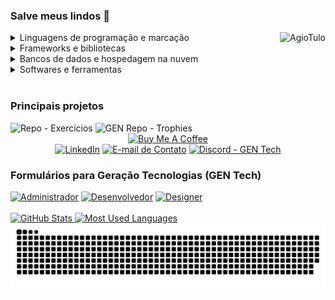 <!-- Descrição -->
<h3>Salve meus lindos 👋</h3>

<!-- Habilidades -->
<div style="display:inline_block">
    <img align="right" alt="AgioTulo" src="https://cdn.discordapp.com/emojis/758866965904228362.png?v=1">
    <!-- https://img.shields.io/badge/--svg?style=for-the-badge&logo=&logoColor=&color= -->
    <details>
        <summary>Linguagens de programação e marcação</summary>
        <p>
            <a href="https://github.com/search?&q=user%3ACartulo+language%3Acsharp"><img alt="C#" src="https://img.shields.io/badge/-C%23-svg?style=for-the-badge&logo=c-sharp&logoColor=white&color=purple"></a>
            <a href="https://github.com/search?&q=user%3ACartulo+language%3Acss"><img alt="CSS" src="https://img.shields.io/badge/-CSS-svg?style=for-the-badge&logo=css3&logoColor=white&color=blue"></a>
            <a href="https://github.com/search?&q=user%3ACartulo+language%3Ahtml"><img alt="HTML" src="https://img.shields.io/badge/-HTML-svg?style=for-the-badge&logo=html5&logoColor=white&color=red"></a>
            <a href="https://github.com/search?&q=user%3ACartulo+language%3Ajava"><img alt="Java" src="https://img.shields.io/badge/-Java-svg?style=for-the-badge&logo=java&logoColor=white&color=blue"></a>
            <a href="https://github.com/search?&q=user%3ACartulo+language%3Ajavascript"><img alt="JavaScript" src="https://img.shields.io/badge/-JavaScript-svg?style=for-the-badge&logo=javascript&logoColor=black&color=yellow"></a>
            <a href="https://github.com/search?&q=user%3ACartulo+language%3Ajavascript"><img alt="Node.JS" src="https://img.shields.io/badge/-Node.JS-svg?style=for-the-badge&logo=node.js&logoColor=black&color=green"></a>
            <a href="https://github.com/search?&q=user%3ACartulo+language%3Apython"><img alt="Python" src="https://img.shields.io/badge/-Python-svg?style=for-the-badge&logo=python&logoColor=white&color=blue"></a>
            <a href="https://github.com/search?&q=user%3ACartulo+language%3Atypescript"><img alt="TypeScript" src="https://img.shields.io/badge/-TypeScript-svg?style=for-the-badge&logo=typescript&logoColor=white&color=blue"></a>
        </p>
    </details>
    <details>
        <summary>Frameworks e bibliotecas</summary>
        <p>
            <a href="#"><img alt="Angular" src="https://img.shields.io/badge/-Angular-svg?style=for-the-badge&logo=angular&logoColor=white&color=red"></a>
            <a href="#"><img alt="Bootstrap" src="https://img.shields.io/badge/-Bootstrap-svg?style=for-the-badge&logo=bootstrap&logoColor=white&color=purple"></a>
            <a href="#"><img alt="Ionic" src="https://img.shields.io/badge/-Ionic-svg?style=for-the-badge&logo=ionic&logoColor=white&color=blue"></a>
            <a href="#"><img alt="Vue" src="https://img.shields.io/badge/-Vue-svg?style=for-the-badge&logo=vue.js&logoColor=white&color=darkgreen"></a>
        </p>
    </details>
    <details>
        <summary>Bancos de dados e hospedagem na nuvem</summary>
        <p>
            <a href="#"><img alt="MySQL" src="https://img.shields.io/badge/-MySQL-svg?style=for-the-badge&logo=mysql&logoColor=white&color=blue"></a>
            <a href="#"><img alt="Notion" src="https://img.shields.io/badge/-Notion-svg?style=for-the-badge&logo=notion&logoColor=white&color=black"></a>
            <a href="#"><img alt="SQL Server" src="https://img.shields.io/badge/-Microsoft%20SQL%20Server-svg?style=for-the-badge&logo=microsoft-sql-server&logoColor=white&color=red"></a>
        </p>
    </details>
    <details>
        <summary>Softwares e ferramentas</summary>
        <p>
            <a href="#"><img alt="Adobe Photoshop" src="https://img.shields.io/badge/-Adobe%20Photoshop-svg?style=for-the-badge&logo=adobe-photoshop&logoColor=darkblue&color=blue"></a>
        </p>
    </details>
    <br>
</div>

<!-- Projetos -->
<div height="125em" max-height="150px">
    <h3>Principais projetos</h3>
    <img alt="Repo - Exercicios" src="https://github-readme-stats.vercel.app/api/pin?username=cartulo&repo=Exercicios&layout=compact&theme=tokyonight">
    <img alt="GEN Repo - Trophies" src="https://github-readme-stats.vercel.app/api/pin?username=geracao&repo=gen-trophies&layout=compact&theme=tokyonight">
</div>

<!-- Suporte e Links -->
<div align="center">
    <a href="https://www.buymeacoffee.com/cartulo" target="_blank"><img src="https://cdn.buymeacoffee.com/buttons/v2/default-violet.png" alt="Buy Me A Coffee"style="height:60px!important;width:217px!important;"></a>
    <br>
</div>

<!-- CONTACT WITH ME + Forms GEN Tech -->
<div>
    <div align="center">
        <a href="https://linkedin.com/in/gil-tulo" target="_blank"><img alt="LinkedIn" src="https://img.shields.io/badge/-LinkedIn-svg?style=for-the-badge&logo=linkedin&color=blue"></a>
        <a href="mailto:contato.gil.tulo@gmail.com" target="_blank"><img alt="E-mail de Contato" src="https://img.shields.io/badge/-Gmail-svg?style=for-the-badge&logo=gmail&logoColor=white&color=red"></a>
        <a href="https://discord.gg/ezXs7ZhA7T" target="_blank"><img alt="Discord - GEN Tech" src="https://img.shields.io/badge/-GEN%20Tech-svg?style=for-the-badge&logo=discord&logoColor=white&color=blue"></a>
    </div>
    <div>
        <h3>Formulários para Geração Tecnologias (GEN Tech)</h3>
        <a href="https://forms.gle/uMGjamYAspHvoCkQ8" target="_blank"><img alt="Administrador" src="https://img.shields.io/badge/-Administrador-svg?style=for-the-badge&logoColor=white&color=blue"></a>
        <a href="https://forms.gle/wY4dRcFsMFqDewsV9" target="_blank"><img alt="Desenvolvedor" src="https://img.shields.io/badge/-Desenvolvedor-svg?style=for-the-badge&logoColor=white&color=purple"></a>
        <a href="https://forms.gle/LRXp7Y2najeQFbN39" target="_blank"><img alt="Designer" src="https://img.shields.io/badge/-Designer-svg?style=for-the-badge&logoColor=white&color=green"></a> 
    </div>
    <br>
</div>

<!-- STATISTICS -->
<div> 
    <a href="https://github.com/cartulo">
    <img alt="GitHub Stats" height="150em" max-height="150px" src="https://github-readme-stats.vercel.app/api?username=cartulo&show_icons=true&theme=tokyonight&include_all_commits=true&count_private=true"/>
    <img alt="Most Used Languages" height="150em" max-height="150px" src="https://github-readme-stats.vercel.app/api/top-langs/?username=cartulo&layout=compact&langs_count=7&theme=tokyonight"/>
    <img alt="Snake Animation" src="https://github.com/cartulo/cartulo/blob/output/github-contribution-grid-snake.svg"/> 
</div>